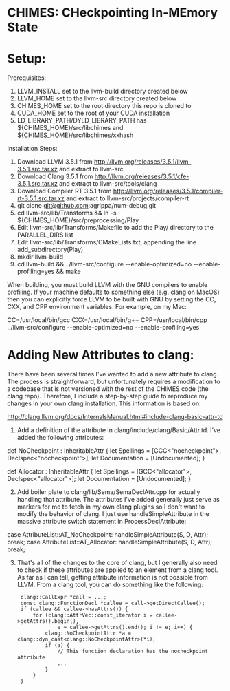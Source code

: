 CHIMES: CHeckpointing In-MEmory State
=========

Setup:
======

Prerequisites:
1. LLVM_INSTALL set to the llvm-build directory created below
2. LLVM_HOME set to the llvm-src directory created below
3. CHIMES_HOME set to the root directory this repo is cloned to
4. CUDA_HOME set to the root of your CUDA installation
5. LD_LIBRARY_PATH/DYLD_LIBRARY_PATH has ${CHIMES_HOME}/src/libchimes and ${CHIMES_HOME}/src/libchimes/xxhash

Installation Steps:
1. Download LLVM 3.5.1 from http://llvm.org/releases/3.5.1/llvm-3.5.1.src.tar.xz and extract to llvm-src
2. Download Clang 3.5.1 from http://llvm.org/releases/3.5.1/cfe-3.5.1.src.tar.xz and extract to llvm-src/tools/clang
3. Download Compiler RT 3.5.1 from http://llvm.org/releases/3.5.1/compiler-rt-3.5.1.src.tar.xz and extract to llvm-src/projects/compiler-rt
4. git clone git@github.com:agrippa/num-debug.git
5. cd llvm-src/lib/Transforms && ln -s ${CHIMES_HOME}/src/preprocessing/Play
6. Edit llvm-src/lib/Transforms/Makefile to add the Play/ directory to the PARALLEL_DIRS list
7. Edit llvm-src/lib/Transforms/CMakeLists.txt, appending the line add_subdirectory(Play)
8. mkdir llvm-build
9. cd llvm-build && ../llvm-src/configure --enable-optimized=no --enable-profiling=yes && make

When building, you must build LLVM with the GNU compilers to enable profiling.
If your machine defaults to something else (e.g. clang on MacOS) then you can
explicitly force LLVM to be built with GNU by setting the CC, CXX, and CPP
environment variables. For example, on my Mac:

CC=/usr/local/bin/gcc CXX=/usr/local/bin/g++ CPP=/usr/local/bin/cpp \
    ../llvm-src/configure --enable-optimized=no --enable-profiling=yes


Adding New Attributes to clang:
=============================

There have been several times I've wanted to add a new attribute to clang. The
process is straightforward, but unfortunately requires a modification to a
codebase that is not versioned with the rest of the CHIMES code (the clang
repo). Therefore, I include a step-by-step guide to reproduce my changes in your
own clang installation. This information is based on:

http://clang.llvm.org/docs/InternalsManual.html#include-clang-basic-attr-td

1. Add a definition of the attribute in clang/include/clang/Basic/Attr.td. I've
   added the following attributes:

def NoCheckpoint : InheritableAttr {
  let Spellings = [GCC<"nocheckpoint">, Declspec<"nocheckpoint">];
  let Documentation = [Undocumented];
}

def Allocator : InheritableAttr {
  let Spellings = [GCC<"allocator">, Declspec<"allocator">];
  let Documentation = [Undocumented];
}

2. Add boiler plate to clang/lib/Sema/SemaDeclAttr.cpp for actually handling
   that attribute. The attributes I've added generally just serve as markers for
   me to fetch in my own clang plugins so I don't want to modify the behavior of
   clang. I just use handleSimpleAttribute in the massive attribute switch
   statement in ProcessDeclAttribute:

  case AttributeList::AT_NoCheckpoint:
    handleSimpleAttribute<NoCheckpointAttr>(S, D, Attr);
    break;
  case AttributeList::AT_Allocator:
    handleSimpleAttribute<AllocatorAttr>(S, D, Attr);
    break;

3. That's all of the changes to the core of clang, but I generally also need to
   check if these attributes are applied to an element from a clang tool. As far
   as I can tell, getting attribute information is not possible from LLVM. From
   a clang tool, you can do something like the following:

        clang::CallExpr *call = ...;
        const clang::FunctionDecl *callee = call->getDirectCallee();
        if (callee && callee->hasAttrs()) {
            for (clang::AttrVec::const_iterator i = callee->getAttrs().begin(),
                    e = callee->getAttrs().end(); i != e; i++) {
                clang::NoCheckpointAttr *a = clang::dyn_cast<clang::NoCheckpointAttr>(*i);
                if (a) {
                    // This function declaration has the nocheckpoint attribute
                    ...
                }
            }
        }

